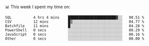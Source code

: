 📊 This week I spent my time on:
<!--START_SECTION:waka-->

```text
SQL          4 hrs 4 mins    ██████████████████████▓░░   90.51 %
CSV          12 mins         █▒░░░░░░░░░░░░░░░░░░░░░░░   04.77 %
Batchfile    11 mins         █░░░░░░░░░░░░░░░░░░░░░░░░   04.28 %
PowerShell   0 secs          ░░░░░░░░░░░░░░░░░░░░░░░░░   00.29 %
JavaScript   0 secs          ░░░░░░░░░░░░░░░░░░░░░░░░░   00.16 %
Other        0 secs          ░░░░░░░░░░░░░░░░░░░░░░░░░   00.00 %
```

<!--END_SECTION:waka-->

